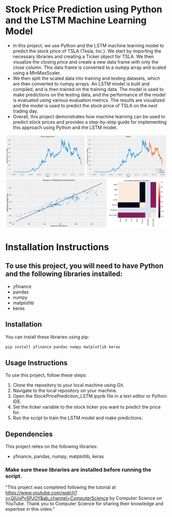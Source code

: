 # Stock Price Prediction using Python and the LSTM Machine Learning Model
- In this project, we use Python and the LSTM machine learning model to predict the stock price of TSLA (Tesla, Inc.). We start by importing the necessary libraries and creating a Ticker object for TSLA. We then visualize the closing price and create a new data frame with only the close column. This data frame is converted to a numpy array and scaled using a MinMaxScaler.
- We then split the scaled data into training and testing datasets, which are then converted to numpy arrays. An LSTM model is built and compiled, and is then trained on the training data. The model is used to make predictions on the testing data, and the performance of the model is evaluated using various evaluation metrics. The results are visualized and the model is used to predict the stock price of TSLA on the next trading day.
- Overall, this project demonstrates how machine learning can be used to predict stock prices and provides a step-by-step guide for implementing this approach using Python and the LSTM model.

![Correlation]( https://github.com/PrashanthReddy47/StockPricePrediction_LSTM/blob/main/Results/Final_Result.png?raw=true)

# Installation Instructions
## To use this project, you will need to have Python and the following libraries installed:

- 	yfinance
-	pandas
-	numpy
-	matplotlib
-	keras

## Installation


You can install these libraries using pip:
```sh
pip install yfinance pandas numpy matplotlib keras 
```
## Usage Instructions

To use this project, follow these steps:
1.	Clone the repository to your local machine using Git.
2.	Navigate to the local repository on your machine.
3.	Open the StockPricePrediction_LSTM.ipynb file in a text editor or Python IDE.
4.	Set the ticker variable to the stock ticker you want to predict the price for.
5.	Run the script to train the LSTM model and make predictions.

## Dependencies
This project relies on the following libraries:
-	yfinance, pandas, numpy, matplotlib, keras

### Make sure these libraries are installed before running the script.

"This project was completed following the tutorial at https://www.youtube.com/watch?v=QIUxPv5PJOY&ab_channel=ComputerScience by Computer Science on YouTube. Thank you to Computer Science for sharing their knowledge and expertise in this video."


